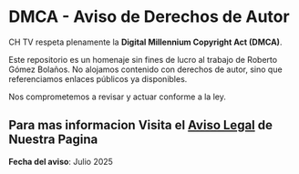 # DMCA - Aviso de Derechos de Autor

CH TV respeta plenamente la **Digital Millennium Copyright Act (DMCA)**.

Este repositorio es un homenaje sin fines de lucro al trabajo de Roberto Gómez Bolaños. No alojamos contenido con derechos de autor, sino que referenciamos enlaces públicos ya disponibles.

Nos comprometemos a revisar y actuar conforme a la ley.

Para mas informacion Visita el [Aviso Legal](https://chespiritv.vercel.app/dmca) de Nuestra Pagina
--- 

**Fecha del aviso**: Julio 2025
